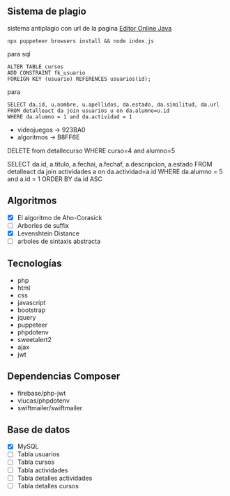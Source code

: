 ## Sistema de plagio
sistema antiplagio con url de la pagina [Editor Online Java](https://www.online-java.com/)

    npx puppeteer browsers install && node index.js

para sql

    ALTER TABLE cursos
    ADD CONSTRAINT fk_usuario
    FOREIGN KEY (usuario) REFERENCES usuarios(id);

para 

    SELECT da.id, u.nombre, u.apellidos, da.estado, da.similitud, da.url
    FROM detalleact da join usuarios u on da.alumno=u.id
    WHERE da.alumno = 1 and da.actividad = 1


- videojuegos -> 923BA0
- algoritmos -> B8FF6E

DELETE from detallecurso WHERE curso=4 and alumno=5

SELECT da.id, a.titulo, a.fechai, a.fechaf, a.descripcion, a.estado FROM detalleact da join actividades a on da.actividad=a.id
WHERE da.alumno = 5 and a.id = 1 ORDER BY da.id ASC


## Algoritmos

- [x] El algoritmo de Aho-Corasick
- [ ] Arborles de suffix
- [x] Levenshtein Distance
- [ ] arboles de sintaxis abstracta

## Tecnologías

- php
- html
- css
- javascript
- bootstrap
- jquery
- puppeteer
- phpdotenv
- sweetalert2
- ajax
- jwt

## Dependencias Composer
- firebase/php-jwt
- vlucas/phpdotenv
- swiftmailer/swiftmailer
## Base de datos
- [x] MySQL
- [ ] Tabla usuarios
- [ ] Tabla cursos
- [ ] Tabla actividades
- [ ] Tabla detalles actividades
- [ ] Tabla detalles cursos